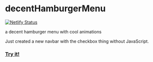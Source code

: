 # decentHamburgerMenu

[![Netlify Status](https://api.netlify.com/api/v1/badges/9b338e4c-38d4-4023-8a34-f901d60e6106/deploy-status)](https://app.netlify.com/sites/santeenee-navbar/deploys)

a decent hamburger menu with cool animations

Just created a new navbar with the checkbox thing without JavaScript.

### [Try it!](https://santeenee-navbar.netlify.app/)

